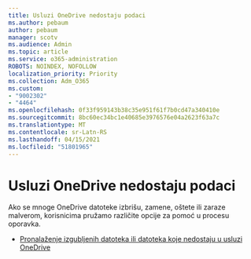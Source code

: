 ```yaml
---
title: Usluzi OneDrive nedostaju podaci
ms.author: pebaum
author: pebaum
manager: scotv
ms.audience: Admin
ms.topic: article
ms.service: o365-administration
ROBOTS: NOINDEX, NOFOLLOW
localization_priority: Priority
ms.collection: Adm_O365
ms.custom:
- "9002302"
- "4464"
ms.openlocfilehash: 0f33f959143b38c35e951f61f7b0cd47a340410e
ms.sourcegitcommit: 8bc60ec34bc1e40685e3976576e04a2623f63a7c
ms.translationtype: MT
ms.contentlocale: sr-Latn-RS
ms.lasthandoff: 04/15/2021
ms.locfileid: "51801965"
---
```

# <a name="onedrive-is-missing-data"></a>Usluzi OneDrive nedostaju podaci

Ako se mnoge OneDrive datoteke izbrišu, zamene, oštete ili zaraze malverom, korisnicima pružamo različite opcije za pomoć u procesu oporavka.

- [Pronalaženje izgubljenih datoteka ili datoteka koje nedostaju u usluzi OneDrive](https://go.microsoft.com/fwlink/?linkid=2125166)
